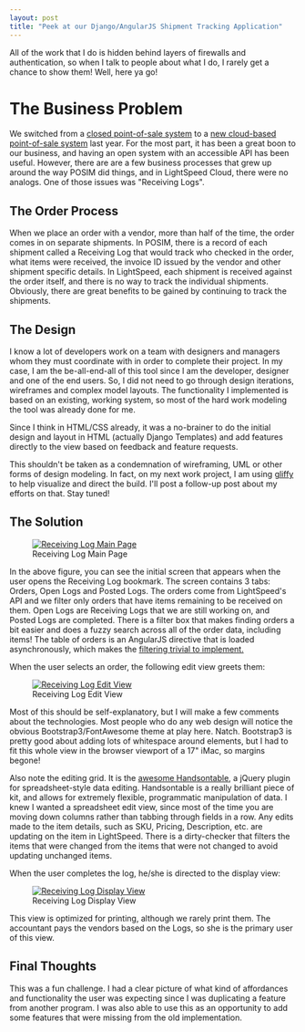 ```yaml
---
layout: post
title: "Peek at our Django/AngularJS Shipment Tracking Application"
---
```


All of the work that I do is hidden behind layers of firewalls and
authentication, so when I talk to people about what I do, I rarely get a
chance to show them! Well, here ya go!

# The Business Problem

We switched from a [closed point-of-sale
system](http://www.posim.com/products/legacy-systems/) to a [new
cloud-based point-of-sale system](http://lightspeedretail.com/cloud) last
year. For the most part, it has been a great boon to our business, and
having an open system with an accessible API has been useful.
However, there are are a few business processes that grew up around the
way POSIM did things, and in LightSpeed Cloud, there were no analogs.
One of those issues was "Receiving Logs".

## The Order Process

When we place an order with a vendor, more than half of the time, the
order comes in on separate shipments. In POSIM, there is a record of
each shipment called a Receiving Log that would track who checked in the
order, what items were received, the invoice ID issued by the vendor and
other shipment specific details. In LightSpeed, each shipment is
received against the order itself, and there is no way to track the
individual shipments. Obviously, there are great benefits to be gained
by continuing to track the shipments.

## The Design

I know a lot of developers work on a team with designers and managers
whom they must coordinate with in order to complete their project. In my
case, I am the be-all-end-all of this tool since I am the developer,
designer and one of the end users. So, I did not need to go through
design iterations, wireframes and complex model layouts. The
functionality I implemented is based on an existing, working system, so
most of the hard work modeling the tool was already done for me.

Since I think in HTML/CSS already, it was a no-brainer to do the initial
design and layout in HTML (actually Django Templates) and add features
directly to the view based on feedback and feature requests.

This shouldn't be taken as a condemnation of wireframing, UML or other
forms of design modeling. In fact, on my next work project, I am
using [gliffy](http://www.gliffy.com) to help visualize and direct
the build. I'll post a follow-up post about my efforts on that. Stay
tuned!

## The Solution
<figure>
  <a href="/images/lscextend1-screenshot.png"><img src="/images/lscextend1-screenshot.png" alt="Receiving Log Main Page"></a>
  <figcaption>Receiving Log Main Page</figcaption>
</figure>

In the above figure, you can see the initial screen that appears when
the user opens the Receiving Log bookmark. The screen contains 3 tabs:
Orders, Open Logs and Posted Logs. The orders come from LightSpeed's API
and we filter only orders that have items remaining to be received on
them. Open Logs are Receiving Logs that we are still working on, and
Posted Logs are completed. There is a filter box that makes finding
orders a bit easier and does a fuzzy search across all of the order
data, including items! The table of orders is an AngularJS directive
that is loaded asynchronously, which makes the [filtering trivial to
implement.](https://docs.angularjs.org/api/ng/filter/filter)

When the user selects an order, the following edit view greets them:

<figure>
  <a href="/images/lscextend2-screenshot.png"><img
src="/images/lscextend2-screenshot.png" alt="Receiving Log Edit View"></a>
  <figcaption>Receiving Log Edit View</figcaption>
</figure>

Most of this should be self-explanatory, but I will make a few comments
about the technologies. Most people who do any web design will notice
the obvious Bootstrap3/FontAwesome theme at play here. Natch. Bootstrap3
is pretty good about adding lots of whitespace around elements, but I
had to fit this whole view in the browser viewport of a 17" iMac, so
margins begone! 

Also note the editing grid. It is the [awesome
Handsontable](http://handsontable.com), a jQuery plugin for
spreadsheet-style data editing. Handsontable is a really brilliant piece
of kit, and allows for extremely flexible, programmatic manipulation of
data. I knew I wanted a spreadsheet edit view, since most of the time
you are moving down columns rather than tabbing through fields in a row.
Any edits made to the item details, such as SKU, Pricing, Description,
etc. are updating on the item in LightSpeed. There is a dirty-checker
that filters the items that were changed from the items that were not
changed to avoid updating unchanged items.

When the user completes the log, he/she is directed to the display view:

<figure>
  <a href="/images/lscextend3-screenshot.png"><img src="/images/lscextend3-screenshot.png" alt="Receiving Log Display View"></a>
  <figcaption>Receiving Log Display View</figcaption>
</figure>

This view is optimized for printing, although we rarely print them. The
accountant pays the vendors based on the Logs, so she is the primary
user of this view.

## Final Thoughts

This was a fun challenge. I had a clear picture of what kind of
affordances and functionality the user was expecting since I was
duplicating a feature from another program. I was also able to use this
as an opportunity to add some features that were missing from the old
implementation. 

